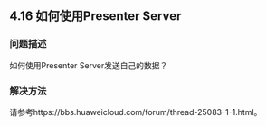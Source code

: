 ## 4.16 如何使用Presenter Server
### 问题描述
如何使用Presenter Server发送自己的数据？
### 解决方法
请参考https://bbs.huaweicloud.com/forum/thread-25083-1-1.html。
